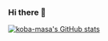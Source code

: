 ### Hi there 👋

[![koba-masa's GitHub stats](https://github-readme-stats.vercel.app/api?username=tokyonight)](https://github.com/anuraghazra/github-readme-stats)

<!--
**koba-masa/koba-masa** is a ✨ _special_ ✨ repository because its `README.md` (this file) appears on your GitHub profile.

Here are some ideas to get you started:

- 🔭 I’m currently working on ...
- 🌱 I’m currently learning ...
- 👯 I’m looking to collaborate on ...
- 🤔 I’m looking for help with ...
- 💬 Ask me about ...
- 📫 How to reach me: ...
- 😄 Pronouns: ...
- ⚡ Fun fact: ...
-->
